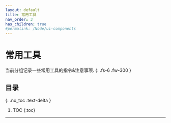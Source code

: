 ```yaml
---
layout: default
title: 常用工具
nav_order: 3
has_children: true
#permalink: /Node/ui-components
---
```


# 常用工具

当前分组记录一些常用工具的指令&注意事项.
{: .fs-6 .fw-300 }

## 目录
{: .no_toc .text-delta }

1. TOC
{:toc}

---

